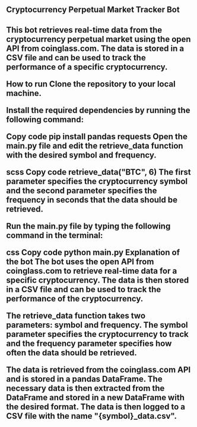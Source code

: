 <h2>Cryptocurrency Perpetual Market Tracker Bot<h2>

This bot retrieves real-time data from the cryptocurrency perpetual market using the open API from coinglass.com. The data is stored in a CSV file and can be used to track the performance of a specific cryptocurrency.

How to run
Clone the repository to your local machine.

Install the required dependencies by running the following command:

Copy code
pip install pandas requests
Open the main.py file and edit the retrieve_data function with the desired symbol and frequency.

scss
Copy code
retrieve_data("BTC", 6)
The first parameter specifies the cryptocurrency symbol and the second parameter specifies the frequency in seconds that the data should be retrieved.

Run the main.py file by typing the following command in the terminal:

css
Copy code
python main.py
Explanation of the bot
The bot uses the open API from coinglass.com to retrieve real-time data for a specific cryptocurrency. The data is then stored in a CSV file and can be used to track the performance of the cryptocurrency.

The retrieve_data function takes two parameters: symbol and frequency. The symbol parameter specifies the cryptocurrency to track and the frequency parameter specifies how often the data should be retrieved.

The data is retrieved from the coinglass.com API and is stored in a pandas DataFrame. The necessary data is then extracted from the DataFrame and stored in a new DataFrame with the desired format. The data is then logged to a CSV file with the name "{symbol}_data.csv".
